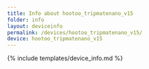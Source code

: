 ```yaml
---
title: Info about hootoo_tripmatenano_v15
folder: info
layout: deviceinfo
permalink: /devices/hootoo_tripmatenano_v15/
device: hootoo_tripmatenano_v15
---
```

{% include templates/device_info.md %}
